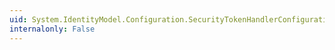 ```yaml
---
uid: System.IdentityModel.Configuration.SecurityTokenHandlerConfigurationElement.MaximumClockSkew
internalonly: False
---
```

